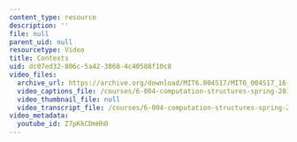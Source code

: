 ```yaml
---
content_type: resource
description: ''
file: null
parent_uid: null
resourcetype: Video
title: Contexts
uid: dc07ed32-806c-5a42-3068-4c40588f10c8
video_files:
  archive_url: https://archive.org/download/MIT6.004S17/MIT6_004S17_16-02-05_300k.mp4
  video_captions_file: /courses/6-004-computation-structures-spring-2017/452326ed1daa5d2088863793e5affdc3_Z7pKkCDmHh0.vtt
  video_thumbnail_file: null
  video_transcript_file: /courses/6-004-computation-structures-spring-2017/003df9648f855d66ca4fbce6169107d0_Z7pKkCDmHh0.pdf
video_metadata:
  youtube_id: Z7pKkCDmHh0
---
```

